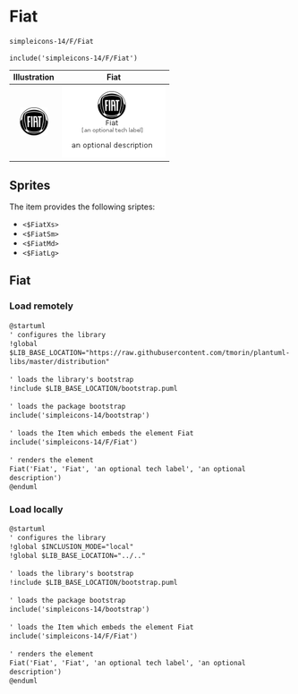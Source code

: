 # Fiat


```text
simpleicons-14/F/Fiat
```

```text
include('simpleicons-14/F/Fiat')
```



| Illustration | Fiat |
| :---: | :---: |
| ![illustration for Illustration](../../simpleicons-14/F/Fiat.png) | ![illustration for Fiat](../../simpleicons-14/F/Fiat.Local.png) |



## Sprites
The item provides the following sriptes:

- `<$FiatXs>`
- `<$FiatSm>`
- `<$FiatMd>`
- `<$FiatLg>`





## Fiat

### Load remotely
```plantuml
@startuml
' configures the library
!global $LIB_BASE_LOCATION="https://raw.githubusercontent.com/tmorin/plantuml-libs/master/distribution"

' loads the library's bootstrap
!include $LIB_BASE_LOCATION/bootstrap.puml

' loads the package bootstrap
include('simpleicons-14/bootstrap')

' loads the Item which embeds the element Fiat
include('simpleicons-14/F/Fiat')

' renders the element
Fiat('Fiat', 'Fiat', 'an optional tech label', 'an optional description')
@enduml
```

### Load locally
```plantuml
@startuml
' configures the library
!global $INCLUSION_MODE="local"
!global $LIB_BASE_LOCATION="../.."

' loads the library's bootstrap
!include $LIB_BASE_LOCATION/bootstrap.puml

' loads the package bootstrap
include('simpleicons-14/bootstrap')

' loads the Item which embeds the element Fiat
include('simpleicons-14/F/Fiat')

' renders the element
Fiat('Fiat', 'Fiat', 'an optional tech label', 'an optional description')
@enduml
```

